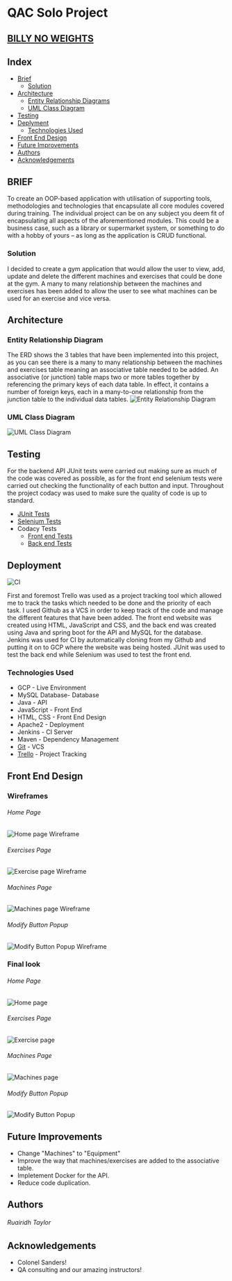 # QAC Solo Project
## [BILLY NO WEIGHTS](http://34.89.83.113/)

## Index
* [Brief](#brief)
  * [Solution](#solution)
* [Architecture](#arch)
  * [Entity Relationship Diagrams](#erd)
  * [UML Class Diagram](#uml)
* [Testing](#testing)
* [Deplyment](#deployment)
  * [Technologies Used](#tech)
* [Front End Design](#FE)
* [Future Improvements](#future)
* [Authors](#author)
* [Acknowledgements](#acknowledgements)

<a name="brief"></a>
## BRIEF
To create an OOP-based application with utilisation of supporting tools, methodologies and technologies that encapsulate all core modules covered during training. The individual project can be on any subject you deem fit of encapsulating all aspects of the aforementioned modules. This could be a business case, such as a library or supermarket system, or something to do with a hobby of yours – as long as the application is CRUD functional. 

<a name="solution"></a>
### Solution
I decided to create a gym application that would allow the user to view, add, update and delete the different machines and exercises that could be done at the gym. A many to many relationship between the machines and exercises has been added to allow the user to see what machines can be used for an exercise and vice versa.

<a name="arch"></a>
## Architecture
<a name="erd"></a>
### Entity Relationship Diagram
The ERD shows the 3 tables that have been implemented into this project, as you can see there is a many to many relationship between the machines and exercises table meaning an associative table needed to be added.
An associative (or junction) table maps two or more tables together by referencing the primary keys of each data table. In effect, it contains a number of foreign keys, each in a many-to-one relationship from the junction table to the individual data tables.
![Entity Relationship Diagram](/Documentation/ERD.png)
<a name="uml"></a>
### UML Class Diagram
![UML Class Diagram](/Documentation/UMLClassDiagram.png)

<a name="testing"></a>
## Testing
For the backend API JUnit tests were carried out making sure as much of the code was covered as possible, as for the front end selenium tests
were carried out checking the functionality of each button and input. Throughout the project codacy was used to make sure the quality of code
is up to standard.

* [JUnit Tests](https://github.com/RuairidhT/Solo_Project/blob/developer/Documentation/CodeCoverage.PNG)
* [Selenium Tests](https://github.com/RuairidhT/Solo_Project/blob/developer/Documentation/SeleniumReports.PNG)
* Codacy Tests
	* [Front end Tests](https://app.codacy.com/manual/RuairidhT/Solo_Project/dashboard)
	* [Back end Tests](https://app.codacy.com/manual/RuairidhT/Solo_Project_Backend/dashboard)
	
<a name="deployment"></a>
## Deployment
![CI](/Documentation/CI.png)

First and foremost Trello was used as a project tracking tool which allowed me to track the tasks which needed to be done and the priority of each task.
I used Github as a VCS in order to keep track of the code and manage the different features that have been added.
The front end website was created using HTML, JavaScript and CSS, and the back end was created using Java and spring boot for the API and MySQL for the database.
Jenkins was used for CI by automatically cloning from my Github and putting it on to GCP where the website was being hosted. 
JUnit was used to test the back end while Selenium was used to test the front end. 

<a name="tech"></a>
### Technologies Used

*   GCP - Live Environment
*   MySQL Database- Database
*   Java - API 
*   JavaScript - Front End 
*   HTML, CSS - Front End Design
*   Apache2 - Deployment
*   Jenkins - CI Server
*   Maven - Dependency Management
*   [Git](https://github.com/RuairidhT/Solo_Project) - VCS
*   [Trello](https://trello.com/b/QgtEgD3s/billy-no-weights) - Project Tracking


<a name="FE"></a>
## Front End Design
### Wireframes
###### Home Page
![Home page Wireframe](/Documentation/WFHomePage.png)
###### Exercises Page
![Exercise page Wireframe](/Documentation/WFExercisePage.png)
###### Machines Page
![Machines page Wireframe](/Documentation/WFMachinesPage.png)
###### Modify Button Popup
![Modify Button Popup Wireframe](/Documentation/WFModifyPopup.png)

### Final look
###### Home Page
![Home page](/Documentation/indexPage.png)
###### Exercises Page
![Exercise page](/Documentation/ExercisePage.png)
###### Machines Page
![Machines page](/Documentation/MachinesPage.png)
###### Modify Button Popup
![Modify Button Popup](/Documentation/Modal.png)

<a name="future"></a>
## Future Improvements
* Change "Machines" to "Equipment"
* Improve the way that machines/exercises are added to the associative table.
* Impletement Docker for the API.
* Reduce code duplication.

<a name="author"></a>
## Authors
###### Ruairidh Taylor

<a name="acknowledgements"></a>
## Acknowledgements
* Colonel Sanders!
* QA consulting and our amazing instructors!
